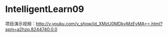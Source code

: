 # IntelligentLearn09
项目演示视频：http://v.youku.com/v_show/id_XMzU0MDkyMzEyMA==.html?spm=a2hzp.8244740.0.0
